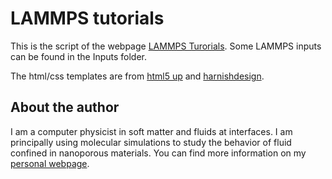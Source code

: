 # LAMMPS tutorials #

This is the script of the webpage [LAMMPS Turorials](https://lammpstutorials.github.io/). Some LAMMPS inputs can be found in the Inputs folder. 

The html/css templates are from [html5 up](https://html5up.net/) and [harnishdesign](http://www.harnishdesign.net/).

## About the author ##

I am a computer physicist in soft matter and fluids at interfaces. I am principally using molecular simulations to study the behavior of fluid confined in nanoporous materials. You can find more information on my [personal webpage](https://simongravelle.github.io/).

